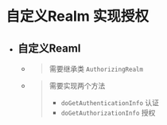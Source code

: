 
# 自定义Realm 实现授权

- ## 自定义Reaml 
    - > 需要继承类 `AuthorizingRealm`
    - > 需要实现两个方法
        > - `doGetAuthenticationInfo` 认证
        > - `doGetAuthorizationInfo` 授权



